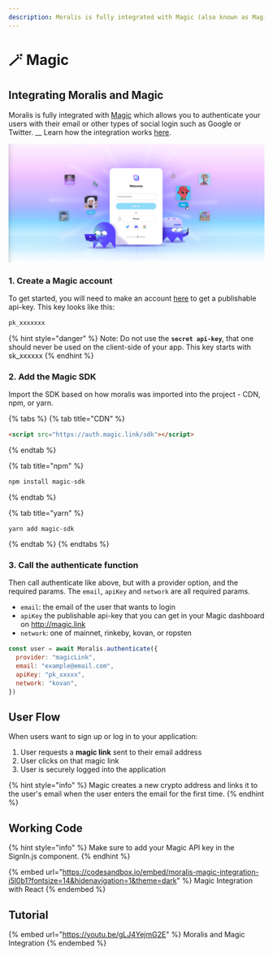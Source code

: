 ```yaml
---
description: Moralis is fully integrated with Magic (also known as Magic Link)
---
```


# 🪄 Magic

## Integrating Moralis and Magic

Moralis is fully integrated with [Magic](https://magic.link/docs/introduction/what-is-magic) which allows you to authenticate your users with their email or other types of social login such as Google or Twitter. __ Learn how the integration works [here](magic.md#tutorial).

![Login web3 users with their email or other social login.](<../../../.gitbook/assets/Screenshot 2022-02-03 at 21.40.14.png>)

### 1. Create a Magic account

To get started, you will need to make an account [here](https://go.magic.link/moralis-web3-magic) to get a publishable api-key. This key looks like this:

```javascript
pk_xxxxxxx
```

{% hint style="danger" %}
Note: Do not use the **`secret api-key`**, that one should never be used on the client-side of your app. This key starts with sk\_xxxxxx
{% endhint %}

### 2. Add the Magic SDK

Import the SDK based on how moralis was imported into the project - CDN, npm, or yarn.

{% tabs %}
{% tab title="CDN" %}
```html
<script src="https://auth.magic.link/sdk"></script>
```
{% endtab %}

{% tab title="npm" %}
```bash
npm install magic-sdk
```
{% endtab %}

{% tab title="yarn" %}
```
yarn add magic-sdk
```
{% endtab %}
{% endtabs %}

### 3. Call the authenticate function

Then call authenticate like above, but with a provider option, and the required params. The `email`, `apiKey` and `network` are all required params.

* `email`: the email of the user that wants to login
* `apiKey` the publishable api-key that you can get in your Magic dashboard on http://magic.link
* `network`: one of mainnet, rinkeby, kovan, or ropsten

```javascript
const user = await Moralis.authenticate({ 
  provider: "magicLink",
  email: "example@email.com",
  apiKey: "pk_xxxxx",
  network: "kovan",
})
```

## User Flow

When users want to sign up or log in to your application:

1. User requests a **magic link** sent to their email address
2. User clicks on that magic link
3. User is securely logged into the application

{% hint style="info" %}
Magic creates a new crypto address and links it to the user's email when the user enters the email for the first time.&#x20;
{% endhint %}

## Working Code

{% hint style="info" %}
Make sure to add your Magic API key in the SignIn.js component.&#x20;
{% endhint %}

{% embed url="https://codesandbox.io/embed/moralis-magic-integration-i5l0b1?fontsize=14&hidenavigation=1&theme=dark" %}
Magic Integration with React
{% endembed %}

## Tutorial

{% embed url="https://youtu.be/gLJ4YejmG2E" %}
Moralis and Magic Integration
{% endembed %}

